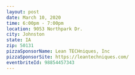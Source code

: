 ```yaml
---
layout: post
date: March 10, 2020
time: 6:00pm - 7:00pm
location: 9053 Northpark Dr.
city: Johnston
state: IA
zip: 50131
pizzaSponsorName: Lean TECHniques, Inc
pizzaSponsorSite: https://leantechniques.com/
eventbriteId: 98854457343
---
```

